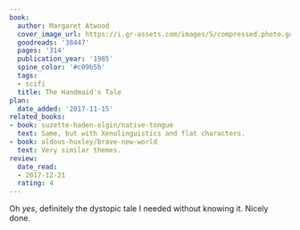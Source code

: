 ```yaml
---
book:
  author: Margaret Atwood
  cover_image_url: https://i.gr-assets.com/images/S/compressed.photo.goodreads.com/books/1578028274l/38447._SX98_.jpg
  goodreads: '38447'
  pages: '314'
  publication_year: '1985'
  spine_color: '#c09b5b'
  tags:
  - scifi
  title: The Handmaid's Tale
plan:
  date_added: '2017-11-15'
related_books:
- book: suzette-haden-elgin/native-tongue
  text: Same, but with Xenolinguistics and flat characters.
- book: aldous-huxley/brave-new-world
  text: Very similar themes.
review:
  date_read:
  - 2017-12-21
  rating: 4
---
```


Oh *yes*, definitely the dystopic tale I needed without knowing it. Nicely done.
